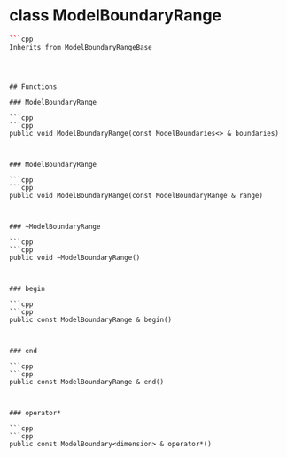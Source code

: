 # class ModelBoundaryRange


```cpp
```cpp
Inherits from ModelBoundaryRangeBase
```
```



## Functions

### ModelBoundaryRange

```cpp
```cpp
public void ModelBoundaryRange(const ModelBoundaries<> & boundaries)
```
```


### ModelBoundaryRange

```cpp
```cpp
public void ModelBoundaryRange(const ModelBoundaryRange & range)
```
```


### ~ModelBoundaryRange

```cpp
```cpp
public void ~ModelBoundaryRange()
```
```


### begin

```cpp
```cpp
public const ModelBoundaryRange & begin()
```
```


### end

```cpp
```cpp
public const ModelBoundaryRange & end()
```
```


### operator*

```cpp
```cpp
public const ModelBoundary<dimension> & operator*()
```
```




